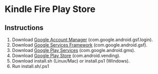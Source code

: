 # Kindle Fire Play Store

## Instructions
1. Download [Google Account Manager](https://www.apkmirror.com/apk/google-inc/google-account-manager/google-account-manager-5-1-1743759-release/google-account-manager-5-1-1743759-android-apk-download/) (com.google.android.gsf.login).
1. Download [Google Services Framework](https://www.apkmirror.com/apk/google-inc/google-services-framework/google-services-framework-5-1-1743759-release/google-services-framework-5-1-1743759-android-apk-download/) (com.google.android.gsf).
1. Download [Google Play Services](https://www.apkmirror.com/apk/google-inc/google-play-services/google-play-services-11-5-09-release/google-play-services-11-5-09-230-164803921-android-apk-download/) (com.google.android.gms).
1. Download [Google Play Store](http://www.apkmirror.com/apk/google-inc/google-play-store/google-play-store-7-0-25-h-all-0-release/google-play-store-7-0-25-h-0-android-apk-download/) (com.android.vending).
1. Download install.sh (Linux/Mac) or install.ps1 (Windows).
1. Run install.sh/.ps1
